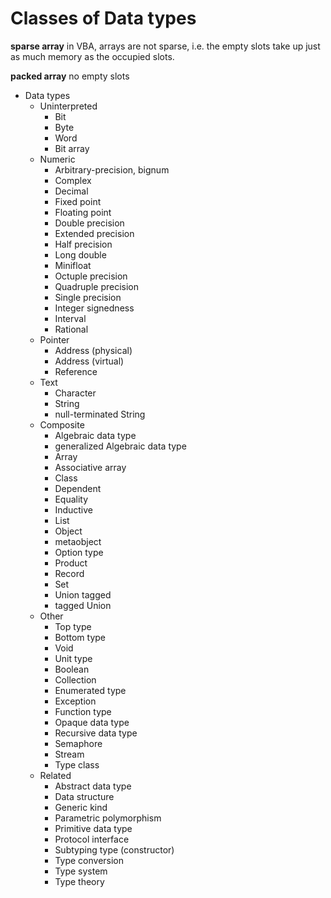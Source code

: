 # Classes of Data types

**sparse array**
in VBA, arrays are not sparse, i.e. the empty slots take up just as much memory as the occupied slots.

**packed array**
no empty slots

* Data types
  - Uninterpreted
    - Bit
    - Byte
    - Word
    - Bit array
  - Numeric
    - Arbitrary-precision, bignum
    - Complex
    - Decimal
    - Fixed point
    - Floating point
    - Double precision
    - Extended precision
    - Half precision
    - Long double
    - Minifloat
    - Octuple precision
    - Quadruple precision
    - Single precision
    - Integer signedness
    - Interval
    - Rational
  - Pointer
    - Address (physical)
    - Address (virtual)
    - Reference
  - Text
    - Character
    - String
    - null-terminated String
  - Composite
    - Algebraic data type
    - generalized Algebraic data type
    - Array
    - Associative array
    - Class
    - Dependent
    - Equality
    - Inductive
    - List
    - Object
    - metaobject
    - Option type
    - Product
    - Record
    - Set
    - Union tagged
    - tagged Union
  - Other
    - Top type
    - Bottom type
    - Void
    - Unit type
    - Boolean
    - Collection
    - Enumerated type
    - Exception
    - Function type
    - Opaque data type
    - Recursive data type
    - Semaphore
    - Stream
    - Type class
  * Related
    - Abstract data type
    - Data structure
    - Generic kind
    - Parametric polymorphism
    - Primitive data type
    - Protocol interface
    - Subtyping type (constructor)
    - Type conversion
    - Type system
    - Type theory
